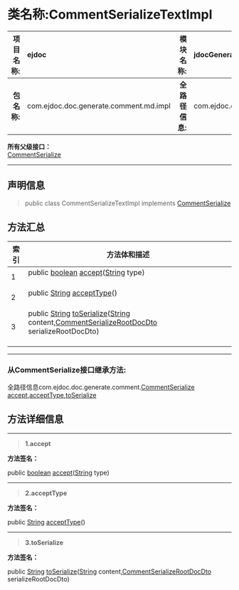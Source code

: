 # 类名称:CommentSerializeTextImpl

|  **项目名称:**    |  ejdoc    |   **模块名称:**   |jdocGenerate|
| ----: | :---- | ----: |:---- |
|   **包名称:**   |  com.ejdoc.doc.generate.comment.md.impl    |   **全路径信息:**   |com.ejdoc.doc.generate.comment.md.impl.CommentSerializeTextImpl|











**所有父级接口：**  
[CommentSerialize](/jdocGenerate/com/ejdoc/doc/generate/comment/CommentSerialize.md)







---

## 声明信息

> public class CommentSerializeTextImpl   implements [CommentSerialize](/jdocGenerate/com/ejdoc/doc/generate/comment/CommentSerialize.md)   














## 方法汇总

|   索引  |    方法体和描述   |
| ---- | ---- |
|1|public [boolean](https://docs.oracle.com/javase/8/docs/api/java/lang/Boolean.html?is-external=true) [accept](#accept-string)([String](https://docs.oracle.com/javase/8/docs/api/java/lang/String.html?is-external=true) type)   <br/><br/>|
|2|public [String](https://docs.oracle.com/javase/8/docs/api/java/lang/String.html?is-external=true) [acceptType](#accepttype)()   <br/><br/>|
|3|public [String](https://docs.oracle.com/javase/8/docs/api/java/lang/String.html?is-external=true) [toSerialize](#toserialize-string-commentserializerootdocdto)([String](https://docs.oracle.com/javase/8/docs/api/java/lang/String.html?is-external=true) content,[CommentSerializeRootDocDto](/jdocGenerate/com/ejdoc/doc/generate/comment/dto/CommentSerializeRootDocDto.md) serializeRootDocDto)   <br/><br/>|




---

### 从CommentSerialize接口继承方法:

全路径信息com.ejdoc.doc.generate.comment.[CommentSerialize](/jdocGenerate/com/ejdoc/doc/generate/comment/CommentSerialize.md)  
[accept](/jdocGenerate/com/ejdoc/doc/generate/comment/CommentSerialize.md#accept-string),[acceptType](/jdocGenerate/com/ejdoc/doc/generate/comment/CommentSerialize.md#acceptType),[toSerialize](/jdocGenerate/com/ejdoc/doc/generate/comment/CommentSerialize.md#toSerialize-string-commentserializerootdocdto)




## 方法详细信息


---

> **1.<span id="accept-string">accept</span>**

**方法签名：** 

  public [boolean](https://docs.oracle.com/javase/8/docs/api/java/lang/Boolean.html?is-external=true) [accept](#accept-string)([String](https://docs.oracle.com/javase/8/docs/api/java/lang/String.html?is-external=true) type)   










---

> **2.<span id="accepttype">acceptType</span>**

**方法签名：** 

  public [String](https://docs.oracle.com/javase/8/docs/api/java/lang/String.html?is-external=true) [acceptType](#accepttype)()   










---

> **3.<span id="toserialize-string-commentserializerootdocdto">toSerialize</span>**

**方法签名：** 

  public [String](https://docs.oracle.com/javase/8/docs/api/java/lang/String.html?is-external=true) [toSerialize](#toserialize-string-commentserializerootdocdto)([String](https://docs.oracle.com/javase/8/docs/api/java/lang/String.html?is-external=true) content,[CommentSerializeRootDocDto](/jdocGenerate/com/ejdoc/doc/generate/comment/dto/CommentSerializeRootDocDto.md) serializeRootDocDto)   









